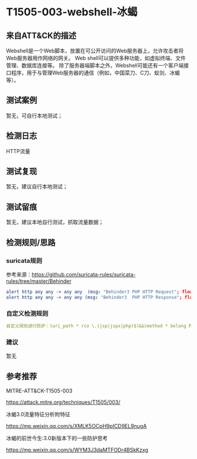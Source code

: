 # T1505-003-webshell-冰蝎

## 来自ATT&CK的描述

Webshell是一个Web脚本，放置在可公开访问的Web服务器上，允许攻击者将Web服务器用作网络的网关。 Web shell可以提供多种功能，如虚拟终端、文件管理、数据库连接等。 除了服务器端脚本之外，Webshell可能还有一个客户端接口程序，用于与管理Web服务器的通信（例如，中国菜刀、C刀、蚁剑、冰蝎等）。

## 测试案例

暂无，可自行本地测试；

## 检测日志

HTTP流量

## 测试复现

暂无，建议自行本地测试；

## 测试留痕

暂无，建议本地自行测试，抓取流量数据；

## 检测规则/思路

### suricata规则

参考来源：<https://github.com/suricata-rules/suricata-rules/tree/master/Behinder>

```yml
alert http any any -> any any  (msg: "Behinder3 PHP HTTP Request"; flow: established, to_server; content:".php"; http_uri;  pcre:"/[a-zA-Z0-9+/]{1000,}=/i"; flowbits:set,behinder3;noalert; classtype:shellcode-detect; sid: 3016017; rev: 1; metadata:created_at 2020_08_17,by al0ne;)
alert http any any -> any any (msg: "Behinder3  PHP HTTP Response"; flow: established,to_client; content:"200"; http_stat_code; flowbits: isset,behinder3; pcre:"/[a-zA-Z0-9+/]{100,}=/i"; classtype:shellcode-detect; sid: 3016018; rev: 1; metadata:created_at 2020_08_17,by al0ne;)
```

### 自定义检测规则

```yml
自定义规则进行防护：(uri_path * rco \.(jsp|jspx|php)$)&&(method * belong POST)&&(request_body * req ^[\w+/]{1000,}=?=?$)
```

### 建议

暂无

## 参考推荐

MITRE-ATT&CK-T1505-003

<https://attack.mitre.org/techniques/T1505/003/>

冰蝎3.0流量特征分析附特征

<https://mp.weixin.qq.com/s/XMLK5OCpH9pICD9EL9nugA>

冰蝎的前世今生:3.0新版本下的一些防护思考

<https://mp.weixin.qq.com/s/WYM3J3daMTFODr4BSkKzxg>
